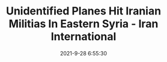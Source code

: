 ---
"title": "Unidentified Planes Hit Iranian Militias In Eastern Syria - Iran International"
"date": "2021-9-28 6:55:30"
"feed_name": "GOOGLENEWSINDUSTRIAL"
"feed_website": "https://news.google.com/search?q=industrial%2Bincident&hl=en-US&gl=US&ceid=US:en"
"feed_rss": "https://news.google.com/rss/search?q=industrial%2Bincident&hl=en-US&gl=US&ceid=US:en"
"link": "https://iranintl.com/en/iran-in-brief/unidentified-planes-hit-iranian-militias-eastern-syria"
"file": "_posts/2021-1-1-66a9144ecdcc5eb7a7528a36d88b99de03c63a60.md"
"accident": "0"
"drilling": "0"
"dead": "0"
"injured": "0"
"where": "unknown site"
"place": "unknown place"
---